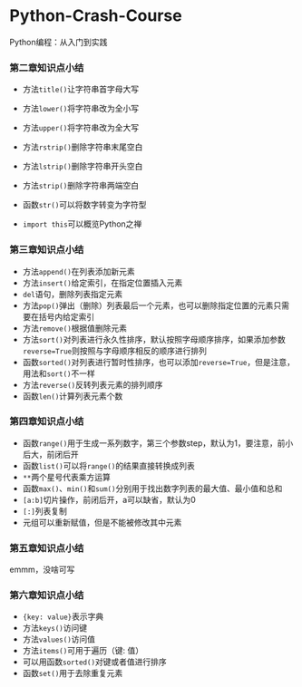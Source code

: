 # Python-Crash-Course
Python编程：从入门到实践

### 第二章知识点小结

- 方法`title()`让字符串首字母大写
- 方法`lower()`将字符串改为全小写
- 方法`upper()`将字符串改为全大写

- 方法`rstrip()`删除字符串末尾空白
- 方法`lstrip()`删除字符串开头空白
- 方法`strip()`删除字符串两端空白

- 函数`str()`可以将数字转变为字符型

- `import this`可以概览Python之禅

### 第三章知识点小结

- 方法`append()`在列表添加新元素
- 方法`insert()`给定索引，在指定位置插入元素
- `del`语句，删除列表指定元素
- 方法`pop()`弹出（删除）列表最后一个元素，也可以删除指定位置的元素只需要在括号内给定索引
- 方法`remove()`根据值删除元素
- 方法`sort()`对列表进行永久性排序，默认按照字母顺序排序，如果添加参数`reverse=True`则按照与字母顺序相反的顺序进行排列
- 函数`sorted()`对列表进行暂时性排序，也可以添加`reverse=True`，但是注意，用法和`sort()`不一样
- 方法`reverse()`反转列表元素的排列顺序
- 函数`len()`计算列表元素个数

### 第四章知识点小结

- 函数`range()`用于生成一系列数字，第三个参数step，默认为1，要注意，前小后大，前闭后开
- 函数`list()`可以将`range()`的结果直接转换成列表
- `**`两个星号代表乘方运算
- 函数`max()`、`min()`和`sum()`分别用于找出数字列表的最大值、最小值和总和
- `[a:b]`切片操作，前闭后开，a可以缺省，默认为0
- `[:]`列表复制
- 元组可以重新赋值，但是不能被修改其中元素

### 第五章知识点小结

emmm，没啥可写

### 第六章知识点小结

- `{key: value}`表示字典
- 方法`keys()`访问键
- 方法`values()`访问值
- 方法`items()`可用于遍历（键: 值）
- 可以用函数`sorted()`对键或者值进行排序
- 函数`set()`用于去除重复元素





